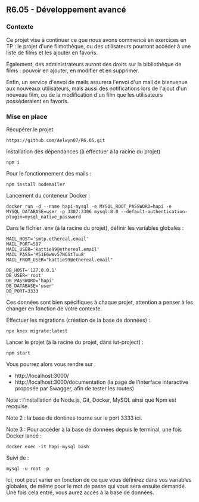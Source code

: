 ## R6.05 - Développement avancé

### Contexte

Ce projet vise à continuer ce que nous avons commencé en exercices en TP : le projet d'une filmothèque, ou des utilisateurs pourront accéder à une liste de films et les ajouter en favoris.

Également, des administrateurs auront des droits sur la bibliothèque de films : pouvoir en ajouter, en modifier et en supprimer.

Enfin, un service d'envoi de mails assurera l'envoi d'un mail de bienvenue aux nouveaux utilisateurs, mais aussi des notifications lors de l'ajout d'un nouveau film, ou de la modification d'un film que les utilisateurs possèderaient en favoris.

### Mise en place

Récupérer le projet

```
https://github.com/Aelwyn07/R6.05.git
```

Installation des dépendances (à effectuer à la racine du projet)

```
npm i
```

Pour le fonctionnement des mails : 

```
npm install nodemailer
```

Lancement du conteneur Docker : 

```
docker run -d --name hapi-mysql -e MYSQL_ROOT_PASSWORD=hapi -e MYSQL_DATABASE=user -p 3307:3306 mysql:8.0 --default-authentication-plugin=mysql_native_password
```

Dans le fichier .env (à la racine du projet), définir les variables globales : 

```
MAIL_HOST='smtp.ethereal.email'
MAIL_PORT=587
MAIL_USER='kattie99@ethereal.email'
MAIL_PASS='M51E6wWv57NGStTuu8'
MAIL_FROM_USER="kattie99@ethereal.email"

DB_HOST='127.0.0.1'   
DB_USER='root'        
DB_PASSWORD='hapi'    
DB_DATABASE='user'    
DB_PORT=3333
```

Ces données sont bien spécifiques à chaque projet, attention a penser à les changer en fonction de votre contexte.

Effectuer les migrations (création de la base de données) : 
```
npx knex migrate:latest
```


Lancer le projet (à la racine du projet, dans iut-project) :

```
npm start
```

Vous pourrez alors vous rendre sur : 

  - http://localhost:3000/
  - http://localhost:3000/documentation  (la page de l'interface interactive proposée par Swagger, afin de tester les routes)

Note : l'installation de Node.js, Git, Docker, MySQL ainsi que Npm est recquise. 

Note 2 : la base de donénes tourne sur le port 3333 ici.

Note 3 : Pour accéder à la base de données depuis le terminal, une fois Docker lancé : 

```
docker exec -it hapi-mysql bash
```

Suivi de : 

```
mysql -u root -p
```
Ici, root peut varier en fonction de ce que vous définirez dans vos variables globales, de même pour le mot de passe qui vous sera ensuite demandé. Une fois cela entré, vous aurez accès à la base de données.

